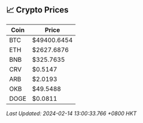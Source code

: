 ## 📈 Crypto Prices

| Coin | Price |
| ---- | ----- |
| BTC | $49400.6454 |
| ETH | $2627.6876 |
| BNB | $325.7635 |
| CRV | $0.5147 |
| ARB | $2.0193 |
| OKB | $49.5488 |
| DOGE | $0.0811 |

_Last Updated: 2024-02-14 13:00:33.766 +0800 HKT_
